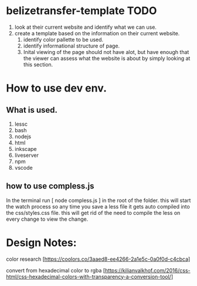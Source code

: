 # belizetransfer-template TODO
1. look at their current website and identify what we can use.
2. create a template based on the information on their current website.
    1. identify color pallette to be used.
    2. identify informational structure of page.
    3. Inital viewing of the page should not have alot, but have enough that the viewer can assess what the website is about by simply looking at this section.


# How to use dev env.
## What is used.
1. lessc
2. bash
3. nodejs
4. html
5. inkscape
6. liveserver
7. npm
8. vscode

## how to use compless.js
In the terminal run [ node compless.js ] in the root of the folder.
this will start the watch process so any time you save a less file it gets auto compiled into the css/styles.css file. this will get rid of the need to compile the less on every change to view the change.


# Design Notes:
color research 
[https://coolors.co/3aaed8-ee4266-2a1e5c-0a0f0d-c4cbca]

convert from hexadecimal color to rgba
[https://kilianvalkhof.com/2016/css-html/css-hexadecimal-colors-with-transparency-a-conversion-tool/]